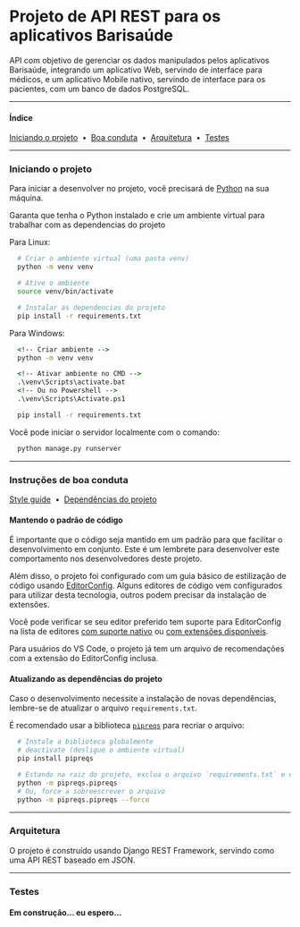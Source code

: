 # Projeto de API REST para os aplicativos Barisaúde
<p>
  API com objetivo de gerenciar os dados manipulados pelos aplicativos Barisaúde,
  integrando um aplicativo Web, servindo de interface para médicos,
  e um aplicativo Mobile nativo, servindo de interface para os pacientes,
  com um banco de dados PostgreSQL.
</p>

---

#### Índice
<span style="white-space: nowrap;">
  <a href="#setup">Iniciando o projeto</a>
  &nbsp;&bull;&nbsp;
  <a href="#boa-conduta">Boa conduta</a>
  &nbsp;&bull;&nbsp;
  <a href="#arquitetura">Arquitetura</a>
  &nbsp;&bull;&nbsp;
  <a href="#testes">Testes</a>
</span>

---

<h3 id="setup">Iniciando o projeto</h3>

Para iniciar a desenvolver no projeto,
você precisará de [Python](https://python.org) na sua máquina.

Garanta que tenha o Python instalado e crie um ambiente virtual
para trabalhar com as dependencias do projeto

Para Linux:
```bash
  # Criar o ambiente virtual (uma pasta venv)
  python -m venv venv

  # Ative o ambiente
  source venv/bin/activate

  # Instalar as dependencias do projeto
  pip install -r requirements.txt
```

Para Windows:
```cmd
  <!-- Criar ambiente -->
  python -m venv venv

  <!-- Ativar ambiente no CMD -->
  .\venv\Scripts\activate.bat
  <!-- Ou no Powershell -->
  .\venv\Scripts\Activate.ps1

  pip install -r requirements.txt
```

Você pode iniciar o servidor localmente com o comando:
```bash
  python manage.py runserver
```

---

<h3 id="boa-conduta">Instruções de boa conduta</h3>

<span style="white-space: nowrap;">
  <a href="#style-guide">Style guide</a>
  &nbsp;&bull;&nbsp;
  <a href="#deps">Dependências do projeto</a>
</span>

<h4 id="style-guide">Mantendo o padrão de código</h4>

É importante que o código seja mantido em um padrão para que facilitar o desenvolvimento em conjunto.
Este é um lembrete para desenvolver este comportamento nos desenvolvedores deste projeto.

Além disso, o projeto foi configurado com um guia básico de estilização de código usando [EditorConfig](https://editorconfig.org/).
Alguns editores de código vem configurados para utilizar desta tecnologia, outros podem precisar da instalação de extensões.

Você pode verificar se seu editor preferido tem suporte para EditorConfig
na lista de editores [com suporte nativo](https://editorconfig.org/#pre-installed) ou [com extensões disponíveis](https://editorconfig.org/#download).

Para usuários do VS Code, o projeto já tem um arquivo de recomendações com a extensão do EditorConfig inclusa.

<h4 id="deps">Atualizando as dependências do projeto</h4>

Caso o desenvolvimento necessite a instalação de novas dependências,
lembre-se de atualizar o arquivo `requirements.txt`.

É recomendado usar a biblioteca [`pipreqs`](https://github.com/bndr/pipreqs) para recriar o arquivo:
```bash
  # Instale a biblioteca globalmente
  # deactivate (desligue o ambiente virtual)
  pip install pipreqs

  # Estando na raiz do projeto, exclua o arquivo `requirements.txt` e execute
  python -m pipreqs.pipreqs
  # Ou, force a sobreescrever o arquivo
  python -m pipreqs.pipreqs --force
```

---

<h3 id="arquitetura">Arquitetura</h3>

O projeto é construído usando Django REST Framework,
servindo como uma API REST baseado em JSON.

---

<h3 id="testes">Testes</h3>

<h4>Em construção... eu espero...</h4>
